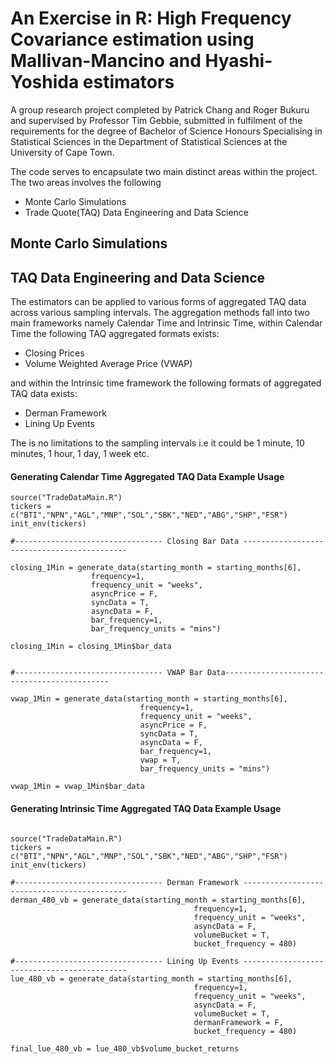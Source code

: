 # An Exercise in R: High Frequency Covariance estimation using Mallivan-Mancino and Hyashi-Yoshida estimators
A group research project completed by Patrick Chang and Roger Bukuru and supervised by Professor Tim Gebbie, submitted in fulfilment of the requirements for the degree of Bachelor of Science Honours Specialising in Statistical Sciences in the Department of Statistical Sciences at the University of Cape Town.

The code serves to encapsulate two main distinct areas within the project. The two areas involves the following

- Monte Carlo Simulations
- Trade Quote(TAQ) Data Engineering and Data Science


## Monte Carlo Simulations


## TAQ Data Engineering and Data Science

The estimators can be applied to various forms of aggregated TAQ data across various sampling intervals. The aggregation methods fall into two main frameworks namely Calendar Time and Intrinsic Time, within Calendar Time the following TAQ aggregated formats exists:

- Closing Prices 
- Volume Weighted Average Price (VWAP)

and within the Intrinsic time framework the following formats of aggregated TAQ data exists:

- Derman Framework
- Lining Up Events

The is no limitations to the sampling intervals i.e it could be 1 minute, 10 minutes, 1 hour, 1 day, 1 week etc.

#### Generating Calendar Time Aggregated TAQ Data Example Usage

```{.r}
source("TradeDataMain.R")
tickers = c("BTI","NPN","AGL","MNP","SOL","SBK","NED","ABG","SHP","FSR") 
init_env(tickers)

#--------------------------------- Closing Bar Data --------------------------------------------

closing_1Min = generate_data(starting_month = starting_months[6], 
                  frequency=1,
                  frequency_unit = "weeks", 
                  asyncPrice = F,
                  syncData = T, 
                  asyncData = F,
                  bar_frequency=1,
                  bar_frequency_units = "mins")

closing_1Min = closing_1Min$bar_data


#--------------------------------- VWAP Bar Data--------------------------------------------

vwap_1Min = generate_data(starting_month = starting_months[6], 
                             frequency=1,
                             frequency_unit = "weeks", 
                             asyncPrice = F,
                             syncData = T, 
                             asyncData = F,
                             bar_frequency=1,
                             vwap = T,
                             bar_frequency_units = "mins")

vwap_1Min = vwap_1Min$bar_data
```

#### Generating Intrinsic Time Aggregated TAQ Data Example Usage

```{.r}

source("TradeDataMain.R")
tickers = c("BTI","NPN","AGL","MNP","SOL","SBK","NED","ABG","SHP","FSR") 
init_env(tickers)

#--------------------------------- Derman Framework --------------------------------------------
derman_480_vb = generate_data(starting_month = starting_months[6], 
                                         frequency=1,
                                         frequency_unit = "weeks", 
                                         asyncData = F,
                                         volumeBucket = T,
                                         bucket_frequency = 480)
                                         
#--------------------------------- Lining Up Events --------------------------------------------                                         
lue_480_vb = generate_data(starting_month = starting_months[6], 
                                         frequency=1,
                                         frequency_unit = "weeks", 
                                         asyncData = F,
                                         volumeBucket = T,
                                         dermanFramework = F,
                                         bucket_frequency = 480)
                                         
final_lue_480_vb = lue_480_vb$volume_bucket_returns 

```


